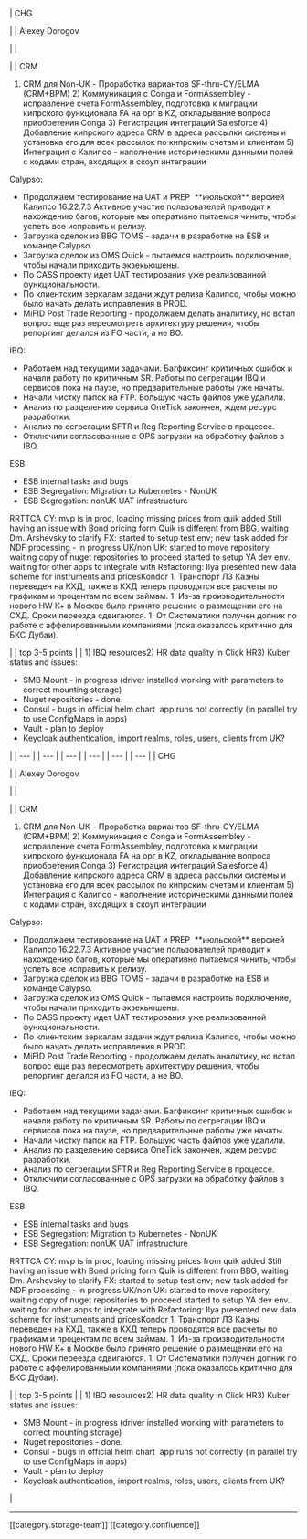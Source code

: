 





| CHG

 | 
| Alexey Dorogov

 | 
| 

 | 
| CRM

1) CRM для Non-UK - Проработка вариантов SF-thru-CY/ELMA (CRM+BPM) 2) Коммуникация с Conga и FormAssembley - исправление счета FormAssembley, подготовка к миграции кипрского функционала FA на орг в KZ, откладывание вопроса приобретения Conga 3) Регистрация интеграций Salesforce 4) Добавление кипрского адреса CRM в адреса рассылки системы и установка его для всех рассылок по кипрским счетам и клиентам 5) Интеграция с Калипсо - наполнение историческими данными полей с кодами стран, входящих в скоуп интеграции



Calypso:

<ul><li>Продолжаем тестирование на UAT и PREP  **июльской** версией Калипсо 16.22.7.3 Активное участие пользователей приводит к нахождению багов, которые мы оперативно пытаемся чинить, чтобы успеть все исправить к релизу.</li><li>Загрузка сделок из BBG TOMS - задачи в разработке на ESB и команде Calypso.</li><li>Загрузка сделок из OMS Quick - пытаемся настроить подключение, чтобы начали приходить экзекьюшены.</li><li>По CASS проекту идет UAT тестирования уже реализованной функциональности. </li><li>По клиентским зеркалам задачи ждут релиза Калипсо, чтобы можно было начать делать исправления в PROD.</li><li>MiFID Post Trade Reporting - продолжаем делать аналитику, но встал вопрос еще раз пересмотреть архитектуру решения, чтобы репортинг делался из FO части, а не BO.</li></ul>IBQ:

<ul><li>Работаем над текущими задачами. Багфиксинг критичных ошибок и начали работу по критичным SR. Работы по сегрегации IBQ и сервисов пока на паузе, но предварительные работы уже начаты.</li><li>Начали чистку папок на FTP. Большую часть файлов уже удалили.</li><li>Анализ по разделению сервиса OneTick закончен, ждем ресурс разработки.</li><li>Анализ по сегрегации SFTR и Reg Reporting Service в процессе.</li><li>Отключили согласованные с OPS загрузки на обработку файлов в IBQ.</li></ul>ESB<ul><li>ESB internal tasks and bugs</li><li>ESB Segregation: Migration to Kubernetes - NonUK</li><li>ESB Segregation: nonUK UAT infrastructure </li></ul>RRTTCA CY: mvp is in prod, loading missing prices from quik added Still having an issue with Bond pricing form Quik is different from BBG, waiting Dm. Arshevsky to clarify FX: started to setup test env; new task added for NDF processing - in progress UK/non UK: started to move repository, waiting copy of nuget repositories to proceed started to setup YA dev env., waiting for other apps to integrate with Refactoring: Ilya presented new data scheme for instruments and pricesKondor
1. Транспорт ЛЗ Казны переведен на КХД, также в КХД теперь проводятся все расчеты по графикам и процентам по всем займам.
1. Из-за производительности нового HW К+ в Москве было принято решение о размещении его на СХД. Сроки переезда сдвигаются.
1. От Систематики получен допник по работе с аффелированными компаниями (пока оказалось критично для БКС Дубаи).

 | 
| top 3-5 points | 
| 1) IBQ resources2) HR data quality in Click HR3) Kuber status and issues:<ul><li>SMB Mount - in progress (driver installed working with parameters to correct mounting storage)</li><li>Nuget repositories - done.</li><li>Consul - bugs in official helm chart  app runs not correctly (in parallel try to use ConfigMaps in apps)</li><li>Vault - plan to deploy</li><li>Keycloak authentication, import realms, roles, users, clients from UK?</li></ul> | 
|  --- | 
|  --- | 
|  --- | 
|  --- | 
|  --- | 
|  --- | 
| CHG

 | 
| Alexey Dorogov

 | 
| 

 | 
| CRM

1) CRM для Non-UK - Проработка вариантов SF-thru-CY/ELMA (CRM+BPM) 2) Коммуникация с Conga и FormAssembley - исправление счета FormAssembley, подготовка к миграции кипрского функционала FA на орг в KZ, откладывание вопроса приобретения Conga 3) Регистрация интеграций Salesforce 4) Добавление кипрского адреса CRM в адреса рассылки системы и установка его для всех рассылок по кипрским счетам и клиентам 5) Интеграция с Калипсо - наполнение историческими данными полей с кодами стран, входящих в скоуп интеграции



Calypso:

<ul><li>Продолжаем тестирование на UAT и PREP  **июльской** версией Калипсо 16.22.7.3 Активное участие пользователей приводит к нахождению багов, которые мы оперативно пытаемся чинить, чтобы успеть все исправить к релизу.</li><li>Загрузка сделок из BBG TOMS - задачи в разработке на ESB и команде Calypso.</li><li>Загрузка сделок из OMS Quick - пытаемся настроить подключение, чтобы начали приходить экзекьюшены.</li><li>По CASS проекту идет UAT тестирования уже реализованной функциональности. </li><li>По клиентским зеркалам задачи ждут релиза Калипсо, чтобы можно было начать делать исправления в PROD.</li><li>MiFID Post Trade Reporting - продолжаем делать аналитику, но встал вопрос еще раз пересмотреть архитектуру решения, чтобы репортинг делался из FO части, а не BO.</li></ul>IBQ:

<ul><li>Работаем над текущими задачами. Багфиксинг критичных ошибок и начали работу по критичным SR. Работы по сегрегации IBQ и сервисов пока на паузе, но предварительные работы уже начаты.</li><li>Начали чистку папок на FTP. Большую часть файлов уже удалили.</li><li>Анализ по разделению сервиса OneTick закончен, ждем ресурс разработки.</li><li>Анализ по сегрегации SFTR и Reg Reporting Service в процессе.</li><li>Отключили согласованные с OPS загрузки на обработку файлов в IBQ.</li></ul>ESB<ul><li>ESB internal tasks and bugs</li><li>ESB Segregation: Migration to Kubernetes - NonUK</li><li>ESB Segregation: nonUK UAT infrastructure </li></ul>RRTTCA CY: mvp is in prod, loading missing prices from quik added Still having an issue with Bond pricing form Quik is different from BBG, waiting Dm. Arshevsky to clarify FX: started to setup test env; new task added for NDF processing - in progress UK/non UK: started to move repository, waiting copy of nuget repositories to proceed started to setup YA dev env., waiting for other apps to integrate with Refactoring: Ilya presented new data scheme for instruments and pricesKondor
1. Транспорт ЛЗ Казны переведен на КХД, также в КХД теперь проводятся все расчеты по графикам и процентам по всем займам.
1. Из-за производительности нового HW К+ в Москве было принято решение о размещении его на СХД. Сроки переезда сдвигаются.
1. От Систематики получен допник по работе с аффелированными компаниями (пока оказалось критично для БКС Дубаи).

 | 
| top 3-5 points | 
| 1) IBQ resources2) HR data quality in Click HR3) Kuber status and issues:<ul><li>SMB Mount - in progress (driver installed working with parameters to correct mounting storage)</li><li>Nuget repositories - done.</li><li>Consul - bugs in official helm chart  app runs not correctly (in parallel try to use ConfigMaps in apps)</li><li>Vault - plan to deploy</li><li>Keycloak authentication, import realms, roles, users, clients from UK?</li></ul> | 







*****

[[category.storage-team]] 
[[category.confluence]] 
